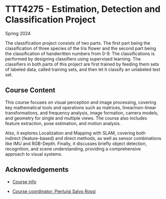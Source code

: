 
# TTT4275 - Estimation, Detection and Classification Project

Spring 2024

The classification project consists of two parts. The first part being
the classification of three species of the Iris flower and the second part being the classification
of handwritten numbers from 0-9. The classifications is performed by designing classifiers using
supervised learning. The classifiers in both parts of this project are first trained by feeding them
sets of labeled data, called training sets, and then let it classify an unlabeled test set.

## Course Content

This course focuses on visual perception and image processing, covering key mathematical tools and operations such as matrices, linear/non-linear transformations, and frequency analysis, image formation, camera models, and geometry for single and multiple views. The course also includes feature extraction, pose estimation, and motion analysis.

Also, it explores Localization and Mapping with SLAM, covering both indirect (feature-based) and direct methods, as well as sensor combinations like IMU and RGB-Depth. Finally, it discusses briefly object detection, recognition, and scene understanding, providing a comprehensive approach to visual systems.
## Acknowledgements

 - [Course info](https://www.ntnu.edu/studies/courses/TTT4275#tab=omEmnet)

 - [Course coordinator: Pierluigi Salvo Rossi](https://www.ntnu.edu/employees/salvoros)
